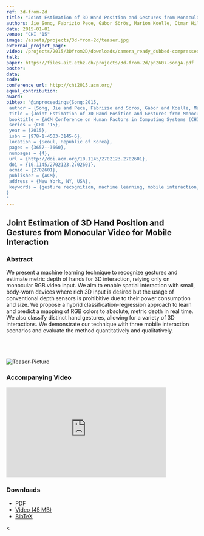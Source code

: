 ```yaml
---
ref: 3d-from-2d
title: "Joint Estimation of 3D Hand Position and Gestures from Monocular Video for Mobile Interaction"
authors: Jie Song, Fabrizio Pece, Gábor Sörös, Marion Koelle, Otmar Hilliges
date: 2015-01-01
venue: "CHI '15"
image: /assets/projects/3d-from-2d/teaser.jpg
external_project_page: 
video: /projects/2015/3Dfrom2D/downloads/camera_ready_dubbed-compressed.mp4
talk: 
paper: https://files.ait.ethz.ch/projects/3d-from-2d/pn2607-songA.pdf
poster: 
data: 
code: 
conference_url: http://chi2015.acm.org/
equal_contribution: 
award: 
bibtex: "@inproceedings{Song:2015,
 author = {Song, Jie and Pece, Fabrizio and Sörös, Gábor and Koelle, Marion and Hilliges, Otmar},
 title = {Joint Estimation of 3D Hand Position and Gestures from Monocular Video for Mobile Interaction},
 booktitle = {ACM Conference on Human Factors in Computing Systems (CHI)},
 series = {CHI '15},
 year = {2015},
 isbn = {978-1-4503-3145-6},
 location = {Seoul, Republic of Korea},
 pages = {3657--3660},
 numpages = {4},
 url = {http://doi.acm.org/10.1145/2702123.2702601},
 doi = {10.1145/2702123.2702601},
 acmid = {2702601},
 publisher = {ACM},
 address = {New York, NY, USA},
 keywords = {gesture recognition, machine learning, mobile interaction}
}
"
---
```


<h2>Joint Estimation of 3D Hand Position and Gestures from Monocular Video for Mobile Interaction</h2>
    
<div class="halfcol">
    <h3>Abstract</h3>
    <p>
        We present a machine learning technique to recognize gestures and estimate metric depth of hands for 3D interaction, relying only on monocular RGB video input. We aim to enable spatial interaction with small, body-worn devices where rich 3D input is desired but the usage of conventional depth sensors is prohibitive due to their power consumption and size. We propose a hybrid classification-regression approach to learn and predict a mapping of RGB colors to absolute, metric depth in real time. We also classify distinct hand gestures, allowing for a variety of 3D interactions. We demonstrate our technique with three mobile interaction scenarios and evaluate the method quantitatively and qualitatively.
    </p>
</div>    
 
<br><br><br> <img class="halfcol" src="<?php ait_root_dir();?>projects/2015/3Dfrom2D/teaser.jpg" alt="Teaser-Picture" />
   
<div class="halfcol">


<h3>Accompanying Video</h3>
    <div class="video">
        <iframe width="420" height="237" src="https://www.youtube.com/embed/47i1WffNS-g" frameborder="0" allowfullscreen></iframe>
    </div>

 <h3>Downloads</h3>
    <ul class="linklist">
            <li class="a-pdf"><a target="_blank" title="PDF" href="<?php ait_root_dir();?>projects/2015/3Dfrom2D/downloads/pn2607-songA.pdf">PDF</a></li>
            <li class="a-vid"><a target="_blank" href="<?php ait_root_dir();?>projects/2015/3Dfrom2D/downloads/camera_ready_dubbed-compressed.mp4" title="Download Video">Video (45 MB)</a></li>
            <li class="a-bib"><a target="_blank" title="BibTex" href="<?php ait_root_dir();?>projects/2015/3Dfrom2D/downloads/song2015.bib">BibTeX</a></li>  
    </ul>
     
<